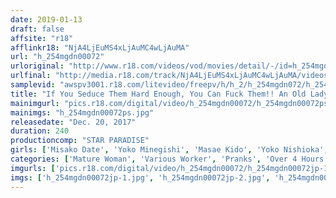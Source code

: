 ```yaml
---
date: 2019-01-13
draft: false
affsite: "r18"
afflinkr18: "NjA4LjEuMS4xLjAuMC4wLjAuMA"
url: "h_254mgdn00072"
urloriginal: "http://www.r18.com/videos/vod/movies/detail/-/id=h_254mgdn00072"
urlfinal: "http://media.r18.com/track/NjA4LjEuMS4xLjAuMC4wLjAuMA/videos/vod/movies/detail/-/id=h_254mgdn00072"
samplevid: "awspv3001.r18.com/litevideo/freepv/h/h_2/h_254mgdn072/h_254mgdn072_dmb_w.mp4"
title: "If You Seduce Them Hard Enough, You Can Fuck Them!! An Old Lady From A Housecleaning Service 240 Minute Special/15 Ladies"
mainimgurl: "pics.r18.com/digital/video/h_254mgdn00072/h_254mgdn00072ps.jpg"
mainimgs: "h_254mgdn00072ps.jpg"
releasedate: "Dec. 20, 2017"
duration: 240
productioncomp: "STAR PARADISE"
girls: ['Misako Date', 'Yoko Minegishi', 'Masae Kido', 'Yoko Nishioka', 'Chie Aoi', 'Shiho Sakura', 'Miyu Saito', 'Yuki Ayaha']
categories: ['Mature Woman', 'Various Worker', 'Pranks', 'Over 4 Hours', 'Hi-Def']
imgurls: ['pics.r18.com/digital/video/h_254mgdn00072/h_254mgdn00072jp-1.jpg', 'pics.r18.com/digital/video/h_254mgdn00072/h_254mgdn00072jp-2.jpg', 'pics.r18.com/digital/video/h_254mgdn00072/h_254mgdn00072jp-3.jpg', 'pics.r18.com/digital/video/h_254mgdn00072/h_254mgdn00072jp-4.jpg', 'pics.r18.com/digital/video/h_254mgdn00072/h_254mgdn00072jp-5.jpg', 'pics.r18.com/digital/video/h_254mgdn00072/h_254mgdn00072jp-6.jpg', 'pics.r18.com/digital/video/h_254mgdn00072/h_254mgdn00072jp-7.jpg', 'pics.r18.com/digital/video/h_254mgdn00072/h_254mgdn00072jp-8.jpg', 'pics.r18.com/digital/video/h_254mgdn00072/h_254mgdn00072jp-9.jpg', 'pics.r18.com/digital/video/h_254mgdn00072/h_254mgdn00072jp-10.jpg', 'pics.r18.com/digital/video/h_254mgdn00072/h_254mgdn00072jp-11.jpg', 'pics.r18.com/digital/video/h_254mgdn00072/h_254mgdn00072jp-12.jpg', 'pics.r18.com/digital/video/h_254mgdn00072/h_254mgdn00072jp-13.jpg', 'pics.r18.com/digital/video/h_254mgdn00072/h_254mgdn00072jp-14.jpg', 'pics.r18.com/digital/video/h_254mgdn00072/h_254mgdn00072jp-15.jpg', 'pics.r18.com/digital/video/h_254mgdn00072/h_254mgdn00072jp-16.jpg', 'pics.r18.com/digital/video/h_254mgdn00072/h_254mgdn00072jp-17.jpg', 'pics.r18.com/digital/video/h_254mgdn00072/h_254mgdn00072jp-18.jpg', 'pics.r18.com/digital/video/h_254mgdn00072/h_254mgdn00072jp-19.jpg', 'pics.r18.com/digital/video/h_254mgdn00072/h_254mgdn00072jp-20.jpg']
imgs: ['h_254mgdn00072jp-1.jpg', 'h_254mgdn00072jp-2.jpg', 'h_254mgdn00072jp-3.jpg', 'h_254mgdn00072jp-4.jpg', 'h_254mgdn00072jp-5.jpg', 'h_254mgdn00072jp-6.jpg', 'h_254mgdn00072jp-7.jpg', 'h_254mgdn00072jp-8.jpg', 'h_254mgdn00072jp-9.jpg', 'h_254mgdn00072jp-10.jpg', 'h_254mgdn00072jp-11.jpg', 'h_254mgdn00072jp-12.jpg', 'h_254mgdn00072jp-13.jpg', 'h_254mgdn00072jp-14.jpg', 'h_254mgdn00072jp-15.jpg', 'h_254mgdn00072jp-16.jpg', 'h_254mgdn00072jp-17.jpg', 'h_254mgdn00072jp-18.jpg', 'h_254mgdn00072jp-19.jpg', 'h_254mgdn00072jp-20.jpg']
---
```

